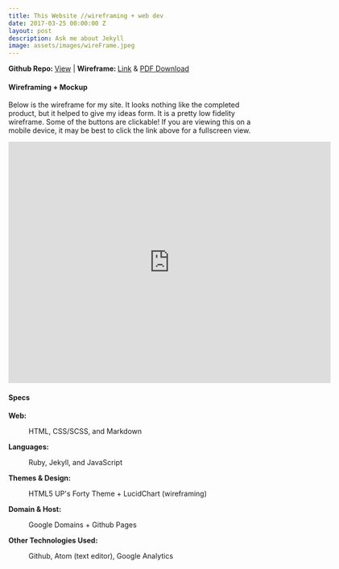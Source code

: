 ```yaml
---
title: This Website //wireframing + web dev
date: 2017-03-25 00:00:00 Z
layout: post
description: Ask me about Jekyll
image: assets/images/wireFrame.jpeg
---
```

<strong>Github Repo: </strong><a href="https://github.com/PaulVPham/PaulVPham.github.io"> View</a> | <strong>Wireframe: </strong><a href="https://www.lucidchart.com/documents/view/e88bbe01-b3c8-4bdb-a754-afd422539259">Link</a> &
<a href="https://www.lucidchart.com/publicSegments/view/3dcb86fa-6485-4358-9584-10048807732b">PDF Download</a>

<h4>Wireframing + Mockup</h4>
<p>Below is the wireframe for my site. It looks nothing like the completed product, but it helped to give my ideas form. It is a pretty low fidelity wireframe. Some of the buttons are clickable! If you are viewing this on a mobile device, it may be best to click the link above for a fullscreen view.
	<div class="lucidChart-container"><iframe allowfullscreen frameborder="0" style="width:640px; height:480px" src="https://www.lucidchart.com/documents/embeddedchart/e88bbe01-b3c8-4bdb-a754-afd422539259" id="gQSQFchGQrHB"></iframe>
	</div>

<h4>Specs</h4>
<dl>
	<dt><strong>Web:</strong></dt>
	<dd>
		<p>HTML, CSS/SCSS, and Markdown</p>
	</dd>
	<dt><strong>Languages:</strong></dt>
	<dd>
		<p>Ruby, Jekyll, and JavaScript</p>
	</dd>
	<dt><strong>Themes & Design:</strong></dt>
	<dd>
		<p>HTML5 UP's Forty Theme + LucidChart (wireframing)</p>
	</dd>
	<dt><strong>Domain & Host:</strong></dt>
	<dd>
		<p>Google Domains + Github Pages</p>
	</dd>
	<dt><strong>Other Technologies Used:</strong></dt>
	<dd>
		<p>Github, Atom (text editor), Google Analytics</p>
	</dd>
</dl>
